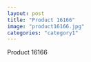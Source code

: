 ```yaml
---
layout: post
title: "Product 16166"
image: "product16166.jpg"
categories: "category1"
---
```

Product 16166
